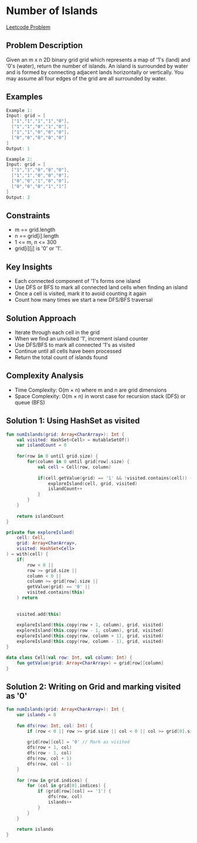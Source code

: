 # Number of Islands
[Leetcode Problem](https://leetcode.com/problems/number-of-islands/description/)

## Problem Description
Given an m x n 2D binary grid grid which represents a map of '1's (land) and '0's (water), return the number of islands.
An island is surrounded by water and is formed by connecting adjacent lands horizontally or vertically. You may assume all four edges of the grid are all surrounded by water.


## Examples

```kotlin
Example 1:
Input: grid = [
  ["1","1","1","1","0"],
  ["1","1","0","1","0"],
  ["1","1","0","0","0"],
  ["0","0","0","0","0"]
]
Output: 1

Example 2:
Input: grid = [
  ["1","1","0","0","0"],
  ["1","1","0","0","0"],
  ["0","0","1","0","0"],
  ["0","0","0","1","1"]
]
Output: 3

```

## Constraints
- m == grid.length
- n == grid[i].length
- 1 <= m, n <= 300
- grid[i][j] is '0' or '1'.

## Key Insights
- Each connected component of '1's forms one island
- Use DFS or BFS to mark all connected land cells when finding an island
- Once a cell is visited, mark it to avoid counting it again
- Count how many times we start a new DFS/BFS traversal

## Solution Approach
- Iterate through each cell in the grid
- When we find an unvisited '1', increment island counter
- Use DFS/BFS to mark all connected '1's as visited
- Continue until all cells have been processed
- Return the total count of islands found

## Complexity Analysis
- Time Complexity: O(m × n) where m and n are grid dimensions
- Space Complexity: O(m × n) in worst case for recursion stack (DFS) or queue (BFS)

## Solution 1: Using HashSet as visited

```kotlin
fun numIslands(grid: Array<CharArray>): Int {
    val visited: HashSet<Cell> = mutableSetOf()
    var islandCount = 0
    
    for(row in 0 until grid.size) {
        for(column in 0 until grid[row].size) {
            val cell = Cell(row, column)
            
            if(cell.getValue(grid) == '1' && !visited.contains(cell)) {
                exploreIsland(cell, grid, visited)
                islandCount++
            }
        }
    }
    
    return islandCount
}

private fun exploreIsland(
    cell: Cell, 
    grid: Array<CharArray>,
    visited: HashSet<Cell>
) = with(cell) {
    if(
        row < 0 || 
        row >= grid.size || 
        column < 0 || 
        column >= grid[row].size ||
        getValue(grid) == '0' ||
        visited.contains(this)
    ) return
        
    
    visited.add(this)
    
    exploreIsland(this.copy(row + 1, column), grid, visited)
    exploreIsland(this.copy(row - 1, column), grid, visited)
    exploreIsland(this.copy(row, column + 1), grid, visited)
    exploreIsland(this.copy(row, column - 1), grid, visited)
}

data class Cell(val row: Int, val column: Int) {
    fun getValue(grid: Array<CharArray>) = grid[row][column]
}
```


## Solution 2: Writing on Grid and marking visited as '0'

```kotlin
fun numIslands(grid: Array<CharArray>): Int {
    var islands = 0
    
    fun dfs(row: Int, col: Int) {
        if (row < 0 || row >= grid.size || col < 0 || col >= grid[0].size || grid[row][col] != '1') return
        
        grid[row][col] = '0' // Mark as visited
        dfs(row + 1, col)
        dfs(row - 1, col)
        dfs(row, col + 1)
        dfs(row, col - 1)
    }
    
    for (row in grid.indices) {
        for (col in grid[0].indices) {
            if (grid[row][col] == '1') {
                dfs(row, col)
                islands++
            }
        }
    }
    
    return islands
}

```
